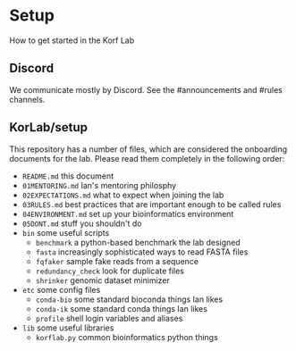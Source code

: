Setup
=====

How to get started in the Korf Lab

## Discord ##

We communicate mostly by Discord. See the #announcements and #rules channels.

## KorLab/setup ##

This repository has a number of files, which are considered the onboarding
documents for the lab. Please read them completely in the following order:

- `README.md` this document
- `01MENTORING.md` Ian's mentoring philosphy
- `02EXPECTATIONS.md` what to expect when joining the lab
- `03RULES.md` best practices that are important enough to be called rules
- `04ENVIRONMENT.md` set up your bioinformatics environment
- `05DONT.md` stuff you shouldn't do
- `bin` some useful scripts
	- `benchmark` a python-based benchmark the lab designed
	- `fasta` increasingly sophisticated ways to read FASTA files
	- `fqfaker` sample fake reads from a sequence
	- `redundancy_check` look for duplicate files
	- `shrinker` genomic dataset minimizer
- `etc` some config files
	- `conda-bio` some standard bioconda things Ian likes
	- `conda-ik` some standard conda things Ian likes
	- `profile` shell login variables and aliases
- `lib` some useful libraries
	- `korflab.py` common bioinformatics python things
